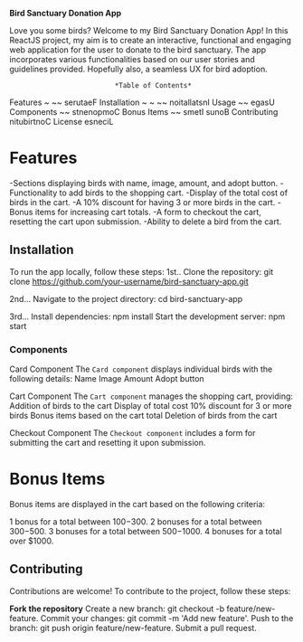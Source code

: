 **Bird Sanctuary Donation App**

Love you some birds? Welcome to my Bird Sanctuary Donation App! In this ReactJS project, my aim is to create an interactive, functional and engaging web application for the user to donate to the bird sanctuary. The app incorporates various functionalities based on our user stories and guidelines provided. Hopefully also, a seamless UX for bird adoption.

                              *Table of Contents*         
Features           ~                ~~                              serutaeF
  Installation           ~     ~              ~~                noitallatsnI
          Usage                                    ~~        egasU
              Components           ~~                  stnenopmoC
                    Bonus Items          ~~     smetI sunoB
                          Contributing   nitubirtnoC
                                License esneciL


# Features
-Sections displaying birds with name, image, amount, and adopt button.
-Functionality to add birds to the shopping cart.
-Display of the total cost of birds in the cart.
-A 10% discount for having 3 or more birds in the cart.
-Bonus items for increasing cart totals.
-A form to checkout the cart, resetting the cart upon submission.
-Ability to delete a bird from the cart.

## Installation
To run the app locally, follow these steps:
1st..
Clone the repository: git clone https://github.com/your-username/bird-sanctuary-app.git

2nd...
Navigate to the project directory:
cd bird-sanctuary-app

3rd...
Install dependencies: npm install
Start the development server: npm start

### Components
Card Component
The `Card component` displays individual birds with the following details:
Name
Image
Amount
Adopt button

Cart Component
The `Cart component` manages the shopping cart, providing:
Addition of birds to the cart
Display of total cost
10% discount for 3 or more birds
Bonus items based on the cart total
Deletion of birds from the cart

Checkout Component
The `Checkout component` includes a form for submitting the cart and resetting it upon submission.

# Bonus Items
Bonus items are displayed in the cart based on the following criteria:

1 bonus for a total between $100-$300.
2 bonuses for a total between $300-$500.
3 bonuses for a total between $500-$1000.
4 bonuses for a total over $1000.

## Contributing
Contributions are welcome! To contribute to the project, follow these steps:

**Fork the repository**
Create a new branch: git checkout -b feature/new-feature.
Commit your changes: git commit -m 'Add new feature'.
Push to the branch: git push origin feature/new-feature.
Submit a pull request.